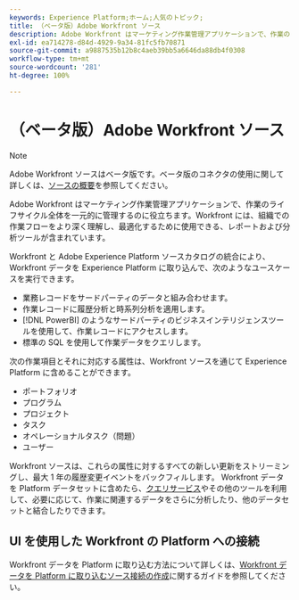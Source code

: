 ```yaml
---
keywords: Experience Platform;ホーム;人気のトピック;
title: （ベータ版）Adobe Workfront ソース
description: Adobe Workfront はマーケティング作業管理アプリケーションで、作業のライフサイクル全体を一元的に管理するのに役立ちます。Workfront には、組織での作業フローをより深く理解し、最適化するために使用できる、レポートおよび分析ツールが含まれています。
exl-id: ea714278-d84d-4929-9a34-81fc5fb70871
source-git-commit: a9887535b12b8c4aeb39bb5a6646da88db4f0308
workflow-type: tm+mt
source-wordcount: '281'
ht-degree: 100%

---
```


# （ベータ版）Adobe Workfront ソース

>[!NOTE]
>
>Adobe Workfront ソースはベータ版です。ベータ版のコネクタの使用に関して詳しくは、[ソースの概要](../../home.md#terms-and-conditions)を参照してください。

Adobe Workfront はマーケティング作業管理アプリケーションで、作業のライフサイクル全体を一元的に管理するのに役立ちます。Workfront には、組織での作業フローをより深く理解し、最適化するために使用できる、レポートおよび分析ツールが含まれています。

Workfront と Adobe Experience Platform ソースカタログの統合により、Workfront データを Experience Platform に取り込んで、次のようなユースケースを実行できます。

* 業務レコードをサードパーティのデータと組み合わせます。
* 作業レコードに履歴分析と時系列分析を適用します。
* [!DNL PowerBI] のようなサードパーティのビジネスインテリジェンスツールを使用して、作業レコードにアクセスします。
* 標準の SQL を使用して作業データをクエリします。

次の作業項目とそれに対応する属性は、Workfront ソースを通じて Experience Platform に含めることができます。

* ポートフォリオ
* プログラム
* プロジェクト
* タスク
* オペレーショナルタスク（問題）
* ユーザー

Workfront ソースは、これらの属性に対するすべての新しい更新をストリーミングし、最大 1 年の履歴変更イベントをバックフィルします。 Workfront データを Platform データセットに含めたら、[クエリサービス](../../../query-service/home.md)やその他のツールを利用して、必要に応じて、作業に関連するデータをさらに分析したり、他のデータセットと結合したりできます。

## UI を使用した Workfront の Platform への接続

Workfront データを Platform に取り込む方法について詳しくは、[Workfront データを Platform に取り込むソース接続の作成](../../tutorials/ui/create/adobe-applications/workfront.md)に関するガイドを参照してください。
